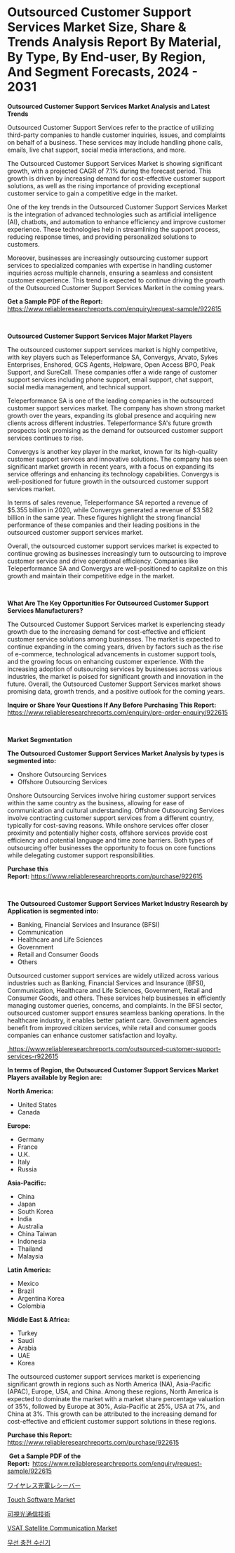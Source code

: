 <p><h1>Outsourced Customer Support Services Market Size, Share & Trends Analysis Report By Material, By Type, By End-user, By Region, And Segment Forecasts, 2024 - 2031</h1></p><p><strong>Outsourced Customer Support Services Market Analysis and Latest Trends</strong></p>
<p><p>Outsourced Customer Support Services refer to the practice of utilizing third-party companies to handle customer inquiries, issues, and complaints on behalf of a business. These services may include handling phone calls, emails, live chat support, social media interactions, and more.</p><p>The Outsourced Customer Support Services Market is showing significant growth, with a projected CAGR of 7.1% during the forecast period. This growth is driven by increasing demand for cost-effective customer support solutions, as well as the rising importance of providing exceptional customer service to gain a competitive edge in the market.</p><p>One of the key trends in the Outsourced Customer Support Services Market is the integration of advanced technologies such as artificial intelligence (AI), chatbots, and automation to enhance efficiency and improve customer experience. These technologies help in streamlining the support process, reducing response times, and providing personalized solutions to customers.</p><p>Moreover, businesses are increasingly outsourcing customer support services to specialized companies with expertise in handling customer inquiries across multiple channels, ensuring a seamless and consistent customer experience. This trend is expected to continue driving the growth of the Outsourced Customer Support Services Market in the coming years.</p></p>
<p><strong>Get a Sample PDF of the Report:&nbsp;</strong> <a href="https://www.reliableresearchreports.com/enquiry/request-sample/922615">https://www.reliableresearchreports.com/enquiry/request-sample/922615</a></p>
<p>&nbsp;</p>
<p><strong>Outsourced Customer Support Services Major Market Players</strong></p>
<p><p>The outsourced customer support services market is highly competitive, with key players such as Teleperformance SA, Convergys, Arvato, Sykes Enterprises, Enshored, GCS Agents, Helpware, Open Access BPO, Peak Support, and SureCall. These companies offer a wide range of customer support services including phone support, email support, chat support, social media management, and technical support.</p><p>Teleperformance SA is one of the leading companies in the outsourced customer support services market. The company has shown strong market growth over the years, expanding its global presence and acquiring new clients across different industries. Teleperformance SA's future growth prospects look promising as the demand for outsourced customer support services continues to rise.</p><p>Convergys is another key player in the market, known for its high-quality customer support services and innovative solutions. The company has seen significant market growth in recent years, with a focus on expanding its service offerings and enhancing its technology capabilities. Convergys is well-positioned for future growth in the outsourced customer support services market.</p><p>In terms of sales revenue, Teleperformance SA reported a revenue of $5.355 billion in 2020, while Convergys generated a revenue of $3.582 billion in the same year. These figures highlight the strong financial performance of these companies and their leading positions in the outsourced customer support services market.</p><p>Overall, the outsourced customer support services market is expected to continue growing as businesses increasingly turn to outsourcing to improve customer service and drive operational efficiency. Companies like Teleperformance SA and Convergys are well-positioned to capitalize on this growth and maintain their competitive edge in the market.</p></p>
<p>&nbsp;</p>
<p><strong>What Are The Key Opportunities For Outsourced Customer Support Services Manufacturers?</strong></p>
<p><p>The Outsourced Customer Support Services market is experiencing steady growth due to the increasing demand for cost-effective and efficient customer service solutions among businesses. The market is expected to continue expanding in the coming years, driven by factors such as the rise of e-commerce, technological advancements in customer support tools, and the growing focus on enhancing customer experience. With the increasing adoption of outsourcing services by businesses across various industries, the market is poised for significant growth and innovation in the future. Overall, the Outsourced Customer Support Services market shows promising data, growth trends, and a positive outlook for the coming years.</p></p>
<p><strong>Inquire or Share Your Questions If Any Before Purchasing This Report:</strong> <a href="https://www.reliableresearchreports.com/enquiry/pre-order-enquiry/922615">https://www.reliableresearchreports.com/enquiry/pre-order-enquiry/922615</a></p>
<p>&nbsp;</p>
<p><strong>Market Segmentation</strong></p>
<p><strong>The Outsourced Customer Support Services Market Analysis by types is segmented into:</strong></p>
<p><ul><li>Onshore Outsourcing Services</li><li>Offshore Outsourcing Services</li></ul></p>
<p><p>Onshore Outsourcing Services involve hiring customer support services within the same country as the business, allowing for ease of communication and cultural understanding. Offshore Outsourcing Services involve contracting customer support services from a different country, typically for cost-saving reasons. While onshore services offer closer proximity and potentially higher costs, offshore services provide cost efficiency and potential language and time zone barriers. Both types of outsourcing offer businesses the opportunity to focus on core functions while delegating customer support responsibilities.</p></p>
<p><strong>Purchase this Report:&nbsp;</strong><a href="https://www.reliableresearchreports.com/purchase/922615">https://www.reliableresearchreports.com/purchase/922615</a></p>
<p>&nbsp;</p>
<p><strong>The Outsourced Customer Support Services Market Industry Research by Application is segmented into:</strong></p>
<p><ul><li>Banking, Financial Services and Insurance (BFSI)</li><li>Communication</li><li>Healthcare and Life Sciences</li><li>Government</li><li>Retail and Consumer Goods</li><li>Others</li></ul></p>
<p><p>Outsourced customer support services are widely utilized across various industries such as Banking, Financial Services and Insurance (BFSI), Communication, Healthcare and Life Sciences, Government, Retail and Consumer Goods, and others. These services help businesses in efficiently managing customer queries, concerns, and complaints. In the BFSI sector, outsourced customer support ensures seamless banking operations. In the healthcare industry, it enables better patient care. Government agencies benefit from improved citizen services, while retail and consumer goods companies can enhance customer satisfaction and loyalty.</p></p>
<p><a href="https://www.reliableresearchreports.com/outsourced-customer-support-services-r922615">&nbsp;https://www.reliableresearchreports.com/outsourced-customer-support-services-r922615</a></p>
<p><strong>In terms of Region, the Outsourced Customer Support Services Market Players available by Region are:</strong></p>
<p>
    <p> <strong> North America: </strong>
        <ul>
            <li>United States</li>
            <li>Canada</li>
        </ul>
        </p> 
    <p> <strong> Europe: </strong>
        <ul>
            <li>Germany</li>
            <li>France</li>
            <li>U.K.</li>
            <li>Italy</li>
            <li>Russia</li>
        </ul>
        </p> 
    <p> <strong> Asia-Pacific: </strong>
        <ul>
            <li>China</li>
            <li>Japan</li>
            <li>South Korea</li>
            <li>India</li>
            <li>Australia</li>
            <li>China Taiwan</li>
            <li>Indonesia</li>
            <li>Thailand</li>
            <li>Malaysia</li>
        </ul>
        </p> 
    <p> <strong> Latin America: </strong>
        <ul>
            <li>Mexico</li>
            <li>Brazil</li>
            <li>Argentina Korea</li>
            <li>Colombia</li>
        </ul>
        </p> 
    <p> <strong> Middle East & Africa: </strong>
        <ul>
            <li>Turkey</li>
            <li>Saudi</li>
            <li>Arabia</li>
            <li>UAE</li>
            <li>Korea</li>
        </ul>
    </p>
    </p>
<p><p>The outsourced customer support services market is experiencing significant growth in regions such as North America (NA), Asia-Pacific (APAC), Europe, USA, and China. Among these regions, North America is expected to dominate the market with a market share percentage valuation of 35%, followed by Europe at 30%, Asia-Pacific at 25%, USA at 7%, and China at 3%. This growth can be attributed to the increasing demand for cost-effective and efficient customer support solutions in these regions.</p></p>
<p><strong>Purchase this Report: </strong><a href="https://www.reliableresearchreports.com/purchase/922615">https://www.reliableresearchreports.com/purchase/922615</a></p>
<p>&nbsp;<strong>Get a Sample PDF of the Report:&nbsp;&nbsp;</strong><a href="https://www.reliableresearchreports.com/enquiry/request-sample/922615">https://www.reliableresearchreports.com/enquiry/request-sample/922615</a></p>
<p><strong></strong></p>
<p><p><a href="https://github.com/EmoryYundt1935/Market-Research-Report-List-1/blob/main/381103754945.md">ワイヤレス充電レシーバー</a></p><p><a href="https://www.linkedin.com/pulse/touch-softwarenbspmarket-focuses-market-share-size-projected-forecast-7hzae">Touch Software Market</a></p><p><a href="https://github.com/RudySimonis2023/Market-Research-Report-List-1/blob/main/295996454944.md">可視光通信技術</a></p><p><a href="https://www.linkedin.com/pulse/vsat-satellite-communication-market-trends-forecast-competitive-eplbe">VSAT Satellite Communication Market</a></p><p><a href="https://github.com/CliftonFisher9067/Market-Research-Report-List-1/blob/main/578498554940.md">무선 충전 수신기</a></p></p>